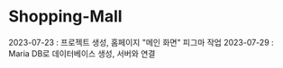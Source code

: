 ﻿# Shopping-Mall

2023-07-23 : 프로젝트 생성, 홈페이지 "메인 화면" 피그마 작업
2023-07-29 : Maria DB로 데이터베이스 생성, 서버와 연결
